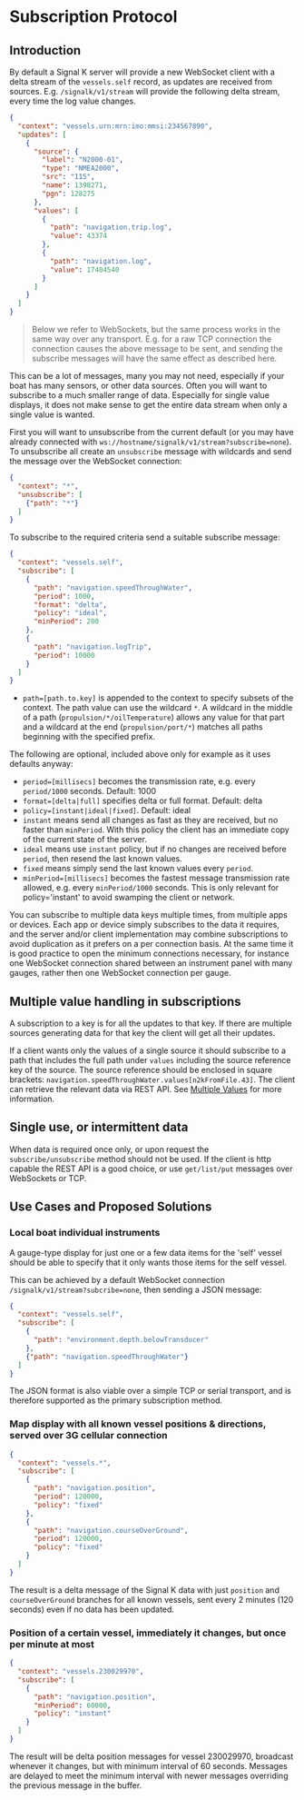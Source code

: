# Subscription Protocol

## Introduction

By default a Signal K server will provide a new WebSocket client with a delta stream of the `vessels.self` record, as
updates are received from sources. E.g. `/signalk/v1/stream` will provide the following delta stream, every time the
log value changes.

[>]: # (mdpInsert ```json fsnip ../samples/delta/docs-subscription_protocol.json)
```json
{
  "context": "vessels.urn:mrn:imo:mmsi:234567890",
  "updates": [
    {
      "source": {
        "label": "N2000-01",
        "type": "NMEA2000",
        "src": "115",
        "name": 1398271,
        "pgn": 128275
      },
      "values": [
        {
          "path": "navigation.trip.log",
          "value": 43374
        },
        {
          "path": "navigation.log",
          "value": 17404540
        }
      ]
    }
  ]
}
```
[<]: #
> Below we refer to WebSockets, but the same process works in the same way over any transport. E.g. for a raw TCP
> connection the connection causes the above message to be sent, and sending the subscribe messages will have the same
> effect as described here.

This can be a lot of messages, many you may not need, especially if your boat has many sensors, or other data sources.
Often you will want to subscribe to a much smaller range of data. Especially for single value displays, it does not
make sense to get the entire data stream when only a single value is wanted.

First you will want to unsubscribe from the current default (or you may have already connected with
`ws://hostname/signalk/v1/stream?subscribe=none`). To unsubscribe all create an `unsubscribe` message with wildcards
and send the message over the WebSocket connection:

[>]: # (mdpInsert ```json fsnip ../samples/unsubscribe/docs-subscription_protocol.json --prettify 2 20)
```json
{
  "context": "*",
  "unsubscribe": [
    {"path": "*"}
  ]
}
```
[<]: #
To subscribe to the required criteria send a suitable subscribe message:

[>]: # (mdpInsert ```json fsnip ../samples/subscribe/docs-subscription_protocol1.json --prettify)
```json
{
  "context": "vessels.self",
  "subscribe": [
    {
      "path": "navigation.speedThroughWater",
      "period": 1000,
      "format": "delta",
      "policy": "ideal",
      "minPeriod": 200
    },
    {
      "path": "navigation.logTrip",
      "period": 10000
    }
  ]
}
```
[<]: #
* `path=[path.to.key]` is appended to the context to specify subsets of the context.
The path value can use the wildcard `*`. A wildcard in the middle of a path (`propulsion/*/oilTemperature`) allows any
value for that part and a wildcard at the end (`propulsion/port/*`) matches all paths beginning with the specified
prefix.

The following are optional, included above only for example as it uses defaults anyway:

* `period=[millisecs]` becomes the transmission rate, e.g. every `period/1000` seconds. Default: 1000
* `format=[delta|full]` specifies delta or full format. Default: delta
* `policy=[instant|ideal|fixed]`. Default: ideal
 * `instant` means send all changes as fast as they are received, but no faster than `minPeriod`. With this policy the
     client has an immediate copy of the current state of the server.
 * `ideal` means use `instant` policy, but if no changes are received before `period`, then resend the last known
   values.
 * `fixed` means simply send the last known values every `period`.
* `minPeriod=[millisecs]` becomes the fastest message transmission rate allowed, e.g. every `minPeriod/1000` seconds.
    This is only relevant for policy='instant' to avoid swamping the client or network.

You can subscribe to multiple data keys multiple times, from multiple apps or devices. Each app or device simply
subscribes to the data it requires, and the server and/or client implementation may combine subscriptions to avoid
duplication as it prefers on a per connection basis. At the same time it is good practice to open the minimum
connections necessary, for instance one WebSocket connection shared between an instrument panel with many gauges,
rather then one WebSocket connection per gauge.

## Multiple value handling in subscriptions

A subscription to a key is for all the updates to that key. If there are multiple sources generating data for that key
the client will get all their updates.

If a client wants only the values of a single source it should subscribe to a path that includes the full path under
`values` including the source reference key of the source. The source reference should be enclosed in square brackets:
`navigation.speedThroughWater.values[n2kFromFile.43]`. The client can retrieve the relevant data via REST API. See
[Multiple Values](data_model_multiple_values.md) for more information.

## Single use, or intermittent data

When data is required once only, or upon request the `subscribe/unsubscribe` method should not be used. If the client
is http capable the REST API is a good choice, or use `get/list/put` messages over WebSockets or TCP.

## Use Cases and Proposed Solutions

### Local boat individual instruments

A gauge-type display for just one or a few data items for the 'self' vessel should be able to specify that it only
wants those items for the self vessel.

This can be achieved by a default WebSocket connection `/signalk/v1/stream?subcribe=none`, then sending a JSON message:

[>]: # (mdpInsert ```json fsnip ../samples/subscribe/docs-subscription_protocol2.json --prettify)
```json
{
  "context": "vessels.self",
  "subscribe": [
    {
      "path": "environment.depth.belowTransducer"
    },
    {"path": "navigation.speedThroughWater"}
  ]
}
```
[<]: #
The JSON format is also viable over a simple TCP or serial transport, and is therefore supported as the primary
subscription method.

### Map display with all known vessel positions & directions, served over 3G cellular connection

[>]: # (mdpInsert ```json fsnip ../samples/subscribe/docs-subscription_protocol3.json --prettify)
```json
{
  "context": "vessels.*",
  "subscribe": [
    {
      "path": "navigation.position",
      "period": 120000,
      "policy": "fixed"
    },
    {
      "path": "navigation.courseOverGround",
      "period": 120000,
      "policy": "fixed"
    }
  ]
}
```
[<]: #
The result is a delta message of the Signal K data with just `position` and `courseOverGround` branches for all known
vessels, sent every 2 minutes (120 seconds) even if no data has been updated.

### Position of a certain vessel, immediately it changes, but once per minute at most

[>]: # (mdpInsert ```json fsnip ../samples/subscribe/docs-subscription_protocol4.json --prettify)
```json
{
  "context": "vessels.230029970",
  "subscribe": [
    {
      "path": "navigation.position",
      "minPeriod": 60000,
      "policy": "instant"
    }
  ]
}
```
[<]: #
The result will be delta position messages for vessel 230029970, broadcast whenever it changes, but with minimum
interval of 60 seconds. Messages are delayed to meet the minimum interval with newer messages overriding the previous
message in the buffer.
